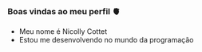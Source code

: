 ### Boas vindas ao meu perfil 🫀

- Meu nome é Nicolly Cottet
- Estou me desenvolvendo no mundo da programação
